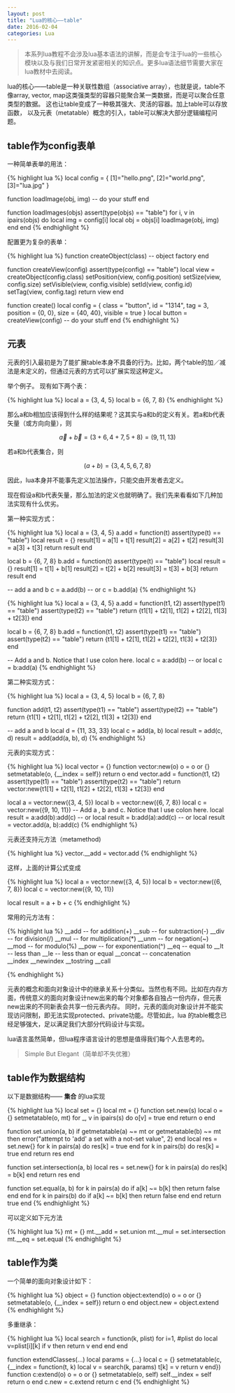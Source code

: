 ```yaml
---
layout: post
title: "Lua的核心——table"
date: 2016-02-04
categories: Lua
---
```


>本系列lua教程不会涉及lua基本语法的讲解，而是会专注于lua的一些核心模块以及与我们日常开发紧密相关的知识点。更多lua语法细节需要大家在lua教材中去阅读。

lua的核心——table是一种关联性数组（associative array），也就是说，table不像array,
vector, map这类强类型的容器只能聚合某一类数据，而是可以聚合任意类型的数据。
这也让table变成了一种极其强大、灵活的容器。加上table可以存放函数，
以及元表（metatable）概念的引入，table可以解决大部分逻辑编程问题。
## table作为config表单
一种简单表单的用法：

{% highlight lua %}
local config = {
    [1]="hello.png",
    [2]="world.png",
    [3]="lua.jpg"
}

function loadImage(obj, img)
    -- do your stuff
end

function loadImages(objs)
    assert(type(objs) == "table")
    for i, v in ipairs(objs) do
        local img = config[i]
        local obj = objs[i]
        loadImage(obj, img)
    end
end
{% endhighlight %}

配置更为复杂的表单：

{% highlight lua %}
function createObject(class)
    -- object factory
end

function createView(config)
    assert(type(config) == "table")
    local view = createObject(config.class)
    setPosition(view, config.position)
    setSize(view, config.size)
    setVisible(view, config.visible)
    setId(view, config.id)
    setTag(view, config.tag)
    return view
end

function create()
    local config = {
        class = "button",
        id = "1314",
        tag = 3,
        position = {0, 0},
        size = {40, 40},
        visible = true
    }
    local button = createView(config)
    -- do your stuff
end
{% endhighlight %}

## 元表
元表的引入最初是为了能扩展table本身不具备的行为。比如，两个table的加／减法是未定义的，但通过元表的方式可以扩展实现这种定义。

举个例子。
现有如下两个表：

{% highlight lua %}
local a = {3, 4, 5}
local b = {6, 7, 8}
{% endhighlight %}

那么a和b相加应该得到什么样的结果呢？这其实与a和b的定义有关。若a和b代表矢量（或方向向量），则

$$
\vec{a} + \vec{b} = (3 + 6, 4 + 7, 5 + 8) = (9, 11, 13)
$$

若a和b代表集合，则

$$
(a + b) = \{3, 4, 5, 6, 7, 8\}
$$

因此，lua本身并不能事先定义加法操作，只能交由开发者去定义。

现在假设a和b代表矢量，那么加法的定义也就明确了。我们先来看看如下几种加法实现有什么优劣。

第一种实现方式：

{% highlight lua %}
local a = {3, 4, 5}
a.add = function(t)
    assert(type(t) == "table")
    local result = {}
    result[1] = a[1] + t[1]
    result[2] = a[2] + t[2]
    result[3] = a[3] + t[3]
    return result
end

local b = {6, 7, 8}
b.add = function(t)
    assert(type(t) == "table")
    local result = {}
    result[1] = t[1] + b[1]
    result[2] = t[2] + b[2]
    result[3] = t[3] + b[3]
    return result
end

-- add a and b
c = a.add(b)
-- or
c = b.add(a)
{% endhighlight %}

{% highlight lua %}
local a = {3, 4, 5}
a.add = function(t1, t2)
    assert(type(t1) == "table")
    assert(type(t2) == "table")
    return {t1[1] + t2[1], t1[2] + t2[2], t1[3] + t2[3]}
end

local b = {6, 7, 8}
b.add = function(t1, t2)
    assert(type(t1) == "table")
    assert(type(t2) == "table")
    return {t1[1] + t2[1], t1[2] + t2[2], t1[3] + t2[3]}
end

-- Add a and b. Notice that I use colon here.
local c = a:add(b)
-- or
local c = b:add(a)
{% endhighlight %}

第二种实现方式：

{% highlight lua %}
local a = {3, 4, 5}
local b = {6, 7, 8}

function add(t1, t2)
    assert(type(t1) == "table")
    assert(type(t2) == "table")
    return {t1[1] + t2[1], t1[2] + t2[2], t1[3] + t2[3]}
end

-- add a and b
local d = {11, 33, 33}
local c = add(a, b)
local result = add(c, d)
result = add(add(a, b), d)
{% endhighlight %}

元表的实现方式：

{% highlight lua %}
local vector = {}
function vector:new(o)
    o = o or {}
    setmetatable(o, {__index = self})
    return o
end
vector.add = function(t1, t2)
    assert(type(t1) == "table")
    assert(type(t2) == "table")
    return vector:new{t1[1] + t2[1], t1[2] + t2[2], t1[3] + t2[3]}
end

local a = vector:new({3, 4, 5})
local b = vector:new({6, 7, 8})
local c = vector:new({9, 10, 11})
-- Add a , b and c. Notice that I use colon here.
local result = a:add(b):add(c)
-- or
local result = b:add(a):add(c)
-- or
local result = vector.add(a, b):add(c)
{% endhighlight %}

元表还支持元方法（metamethod)

{% highlight lua %}
vector.__add = vector.add
{% endhighlight %}

这样，上面的计算公式变成

{% highlight lua %}
local a = vector:new({3, 4, 5})
local b = vector:new({6, 7, 8})
local c = vector:new({9, 10, 11})

local result = a + b + c
{% endhighlight %}

常用的元方法有：

{% highlight lua %}
__add            -- for addition(+)
__sub            -- for subtraction(-)
__div            -- for division(/)
__mul            -- for multiplication(*)
__unm            -- for negation(~)
__mod            -- for modulo(%)
__pow            -- for exponentiation(^)
__eq            -- equal to
__lt            -- less than
__le            -- less than or equal
__concat        -- concatenation        
__index
__newindex
__tostring
__call

{% endhighlight %}

元表的概念和面向对象设计中的继承关系十分类似。当然也有不同。比如在内存方面，传统意义的面向对象设计new出来的每个对象都各自独占一份内存，但元表new出来的不同新表会共享一份元表内存。
同时，元表的面向对象设计并不能实现访问限制，即无法实现protected、private功能。尽管如此，lua
的table概念已经足够强大，足以满足我们大部分代码设计与实现。

lua语言虽然简单，但lua程序语言设计的思想是值得我们每个人去思考的。
>Simple But Elegant（简单却不失优雅）

## table作为数据结构
以下是数据结构—— **集合** 的lua实现

{% highlight lua %}
local set = {}
local mt = {}
function set.new(s)
    local o = {}
    setmetatable(o, mt)
    for _, v in ipairs(s) do o[v] = true end
    return o
end

function set.union(a, b)
    if getmetatable(a) ~= mt or getmetatable(b) ~= mt then
        error("attempt to 'add' a set with a not-set value", 2)
    end
    local res = set.new{}
    for k in pairs(a) do res[k] = true end
    for k in pairs(b) do res[k] = true end
    return res
end

function set.intersection(a, b)
    local res = set.new{}
    for k in pairs(a) do
        res[k] = b[k]
    end
    return res
end

function set.equal(a, b)
    for k in pairs(a) do
        if a[k] ~= b[k] then return false end
    end
    for k in pairs(b) do
        if a[k] ~= b[k] then return false end
    end
    return true
end
{% endhighlight %}

可以定义如下元方法

{% highlight lua %}
mt = {}
mt.__add = set.union
mt.__mul = set.intersection
mt.__eq = set.equal
{% endhighlight %}

## table作为类
一个简单的面向对象设计如下：

{% highlight lua %}
object = {}
function object:extend(o)
    o = o or {}
    setmetatable(o, {__index = self})
    return o
end
object.new = object.extend
{% endhighlight %}

多重继承：

{% highlight lua %}
local search = function(k, plist)
    for i=1, #plist do
        local v=plist[i][k]
        if v then return v end
    end
end

function extendClasses(...)
    local params = {...}
    local c = {}
    setmetatable(c, {__index = function(t, k)
        local v = search(k, params)
        t[k] = v
        return v
    end})
    function c:extend(o)
        o = o or {}
        setmetatable(o, self)
        self.__index = self
        return o
    end
    c.new = c.extend
    return c
end
{% endhighlight %}
